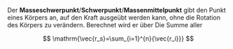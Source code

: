Der **Masseschwerpunkt**/**Schwerpunkt**/**Massenmittelpunkt** gibt den Punkt eines Körpers an, auf den Kraft ausgeübt werden kann, ohne die Rotation des Körpers zu verändern. Berechnet wird er über Die Summe aller 

$$
\mathrm{\vec{r_s}=\sum_{i=1}^{n}{\vec{r_i}}}
$$